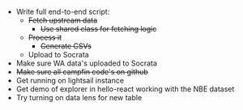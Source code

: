 * Write full end-to-end script:
  * ~~Fetch upstream data~~
    * ~~Use shared class for fetching logic~~
  * ~~Process it~~
    * ~~Generate CSVs~~
  * Upload to Socrata
* Make sure WA data's uploaded to Socrata
* ~~Make sure all campfin code's on github~~
* Get running on lightsail instance
* Get demo of explorer in hello-react working with the NBE dataset
* Try turning on data lens for new table